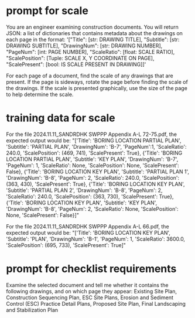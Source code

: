 # prompt for scale
You are an engineer examining construction documents. You will return JSON: a list of dictionaries that contains metadata about the drawings on each page in the format: '["Title": [str: DRAWING TITLE], "Subtitle": [str: DRAWING SUBTITLE], "DrawingNum": [str: DRAWING NUMBER],
"PageNum": [int: PAGE NUMBER],
"ScaleRatio": [float: SCALE RATIO], "ScalePosition": [Tuple: SCALE X, Y COORDINATE ON PAGE], "ScalePresent": [bool: IS SCALE PRESENT IN DRAWING]]'


For each page of a document, find the scale of any drawings that are present. If the page is sideways, rotate the page before finding the scale of the drawings. If the scale is presented graphically, use the size of the page to help determine the scale. 


# training data for scale
For the file 2024.11.11_SANDRDHK SWPPP Appendix A-L 72-75.pdf, the expected output would be: "['Title': 'BORING LOCATION PARTIAL PLAN', 'Subtitle': 'PARTIAL PLAN', 'DrawingNum': 'B-7', 'PageNum':1,
'ScaleRatio': 240.0, 'ScalePosition': (469, 741), 'ScalePresent': True},
{'Title': 'BORING LOCATION PARTIAL PLAN', 'Subtitle': 'KEY PLAN', 'DrawingNum': 'B-7', 'PageNum': 1, 'ScaleRatio': None, 'ScalePosition': None, 
'ScalePresent': False}, 
{'Title': 'BORING LOCATION KEY PLAN', 'Subtitle': 'PARTIAL PLAN 1', 'DrawingNum': 'B-8', 
'PageNum': 2, 'ScaleRatio': 240.0, 'ScalePosition': (363, 430),
'ScalePresent': True}, {'Title': 'BORING LOCATION KEY PLAN', 'Subtitle': 'PARTIAL PLAN 2', 'DrawingNum': 'B-8', 'PageNum': 2, 'ScaleRatio': 240.0, 
'ScalePosition': (363, 730), 'ScalePresent': True}, {'Title': 'BORING LOCATION KEY PLAN', 'Subtitle': 'KEY PLAN', 'DrawingNum': 'B-8', 'PageNum': 2, 'ScaleRatio': None, 'ScalePosition': None, 'ScalePresent': False}]"

For the file 2024.11.11_SANDRDHK SWPPP Appendix A-L 66.pdf, the expected output would be: "['Title': 'BORING LOCATION KEY PLAN', 'Subtitle': 'PLAN',
'DrawingNum': 'B-1', 'PageNum': 1, 'ScaleRatio': 3600.0, 'ScalePosition': (695, 733), 'ScalePresent': True]"




# prompt for checklist requirements
Examine the selected document and tell me whether it contains the following drawings, and on which page they appear: Existing Site Plan, Construction Sequencing Plan, ESC Site Plans, Erosion and Sediment Control (ESC) Practice Detail Plans, Proposed Site Plan, Final Landscaping and Stabilization Plan
